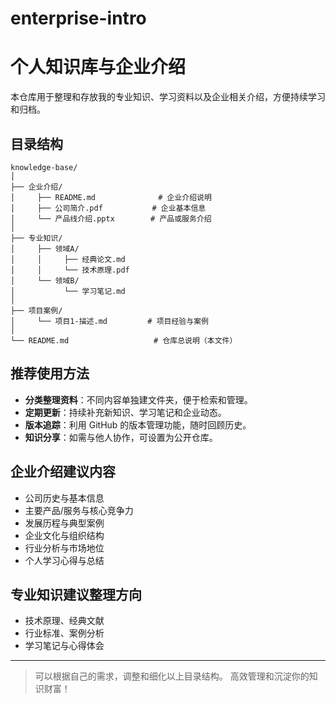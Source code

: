 # enterprise-intro
# 个人知识库与企业介绍

本仓库用于整理和存放我的专业知识、学习资料以及企业相关介绍，方便持续学习和归档。

## 目录结构

```
knowledge-base/
│
├── 企业介绍/
│     ├── README.md              # 企业介绍说明
│     ├── 公司简介.pdf           # 企业基本信息
│     └── 产品线介绍.pptx        # 产品或服务介绍
│
├── 专业知识/
│     ├── 领域A/
│     │     ├── 经典论文.md
│     │     └── 技术原理.pdf
│     └── 领域B/
│           └── 学习笔记.md
│
├── 项目案例/
│     └── 项目1-描述.md         # 项目经验与案例
│
└── README.md                   # 仓库总说明（本文件）
```

## 推荐使用方法

- **分类整理资料**：不同内容单独建文件夹，便于检索和管理。
- **定期更新**：持续补充新知识、学习笔记和企业动态。
- **版本追踪**：利用 GitHub 的版本管理功能，随时回顾历史。
- **知识分享**：如需与他人协作，可设置为公开仓库。

## 企业介绍建议内容

- 公司历史与基本信息
- 主要产品/服务与核心竞争力
- 发展历程与典型案例
- 企业文化与组织结构
- 行业分析与市场地位
- 个人学习心得与总结

## 专业知识建议整理方向

- 技术原理、经典文献
- 行业标准、案例分析
- 学习笔记与心得体会

---

> 可以根据自己的需求，调整和细化以上目录结构。
> 高效管理和沉淀你的知识财富！
